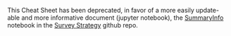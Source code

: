 This Cheat Sheet has been deprecated, in favor of a more easily update-able and more informative document (jupyter notebook), the [SummaryInfo](https://github.com/lsst-pst/survey_strategy/blob/master/fbs_1.7/SummaryInfo.ipynb) notebook in the [Survey Strategy](https://github.com/lsst-pst/survey_strategy) github repo.